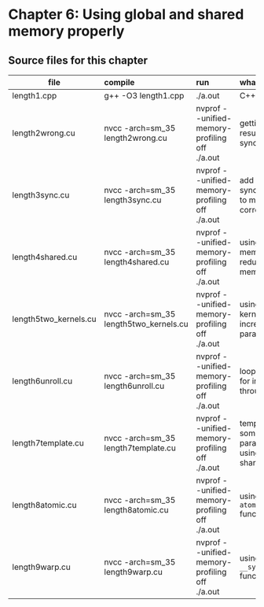 # Chapter 6: Using global and shared memory properly

## Source files for this chapter

| file   |      compile      |  run |  what to learn |
|----------|:-------------|:----------------------------|:---------------------------------------------------|
| length1.cpp |  g++ -O3 length1.cpp | ./a.out | C++ base code |
| length2wrong.cu |  nvcc -arch=sm_35 length2wrong.cu | nvprof --unified-memory-profiling off ./a.out | getting wrong results without synchronization |
| length3sync.cu |  nvcc -arch=sm_35 length3sync.cu | nvprof --unified-memory-profiling off ./a.out | add synchronization to make it correct|
| length4shared.cu |  nvcc -arch=sm_35 length4shared.cu | nvprof --unified-memory-profiling off ./a.out | using shared memory to reduce global memory access|
| length5two_kernels.cu |  nvcc -arch=sm_35 length5two_kernels.cu | nvprof --unified-memory-profiling off ./a.out | using two kernels  to increase the parallelism |
| length6unroll.cu |  nvcc -arch=sm_35 length6unroll.cu | nvprof --unified-memory-profiling off ./a.out | loop unrolling for increased throughput |
| length7template.cu |  nvcc -arch=sm_35 length7template.cu | nvprof --unified-memory-profiling off ./a.out | templating some parameters and using dynamic shared memory |
| length8atomic.cu |  nvcc -arch=sm_35 length8atomic.cu | nvprof --unified-memory-profiling off ./a.out | using the `atomicAdd()` function |
| length9warp.cu |  nvcc -arch=sm_35 length9warp.cu | nvprof --unified-memory-profiling off ./a.out | using the `__syncwarp()` function|

